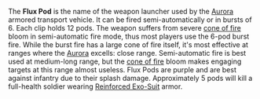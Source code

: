 The **Flux Pod** is the name of the weapon launcher used by the
[Aurora](../vehicles/Aurora.md) armored transport vehicle. It can be fired
semi-automatically or in bursts of 6. Each clip holds 12 pods. The weapon
suffers from severe [cone of fire](../etc/Cone_of_fire.md) bloom in
semi-automatic fire mode, thus most players use the 6-pod burst fire. While the
burst fire has a large cone of fire itself, it's most effective at ranges where
the [Aurora](../vehicles/Aurora.md) excells: close range. Semi-automatic fire is
best used at medium-long range, but the [cone of fire](../etc/Cone_of_fire.md)
bloom makes engaging targets at this range almost useless. Flux Pods are purple
and are best against infantry due to their splash damage. Approximately 5 pods
will kill a full-health soldier wearing
[Reinforced Exo-Suit](../armor/Reinforced_Exo-Suit.md) armor.

<!--[Category:Game Items](Category:Game_Items.md)-->
